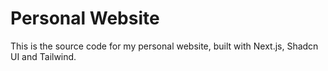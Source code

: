 # Personal Website

This is the source code for my personal website, built with Next.js, Shadcn UI and Tailwind.
